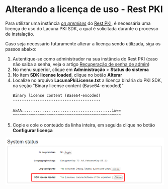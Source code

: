 ﻿# Alterando a licença de uso - Rest PKI

Para utilizar uma instância [*on premises*](index.md) do [Rest PKI](../index.md), é necessária uma licença
de uso do Lacuna PKI SDK, a qual é solicitada durante o processo de instalação.

Caso seja necessário futuramente alterar a licença sendo utilizada, siga os passos abaixo:

1. Autentique-se como administrador na sua instância do Rest PKI (caso não saiba a senha, veja o artigo [Recuperação de senha de admin](admin-recover.md))
1. No menu superior, clique em **Administração** &gt; **Status do sistema**
1. No item **SDK license loaded**, clique no botão **Alterar**
1. Localize no arquivo **LacunaPkiLicense.txt** a licença binária do PKI SDK, na seção "Binary license content (Base64-encoded)"
   ```
   Binary license content (Base64-encoded)
   ---------------------------------------
   
   AxAA........................................iw==
   ^^^^^^^^^^^^^^^^^^^^^^^^^^^^^^^^^^^^^^^^^^^^^^^^
   ```
1. Copie e cole o conteúdo da linha inteira, em seguida clique no botão **Configurar licença**

![Image name](../../../../images/rest-pki/sdk-license.png)
